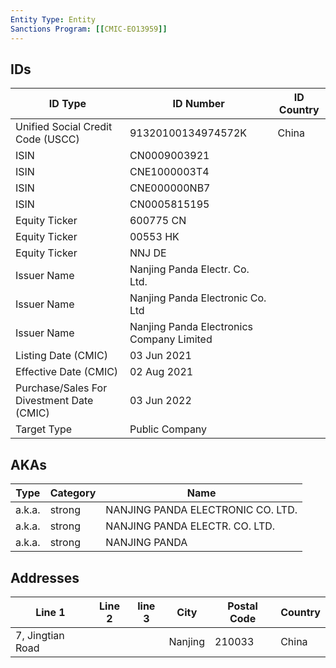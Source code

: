 ```yaml
---
Entity Type: Entity
Sanctions Program: [[CMIC-EO13959]]
---
```


## IDs
| ID Type | ID Number | ID Country |
|---------|-----------|------------|
| Unified Social Credit Code (USCC) | 91320100134974572K | China |
| ISIN | CN0009003921 |  |
| ISIN | CNE1000003T4 |  |
| ISIN | CNE000000NB7 |  |
| ISIN | CN0005815195 |  |
| Equity Ticker | 600775 CN |  |
| Equity Ticker | 00553 HK |  |
| Equity Ticker | NNJ DE |  |
| Issuer Name | Nanjing Panda Electr. Co. Ltd. |  |
| Issuer Name | Nanjing Panda Electronic Co. Ltd |  |
| Issuer Name | Nanjing Panda Electronics Company Limited |  |
| Listing Date (CMIC) | 03 Jun 2021 |  |
| Effective Date (CMIC) | 02 Aug 2021 |  |
| Purchase/Sales For Divestment Date (CMIC) | 03 Jun 2022 |  |
| Target Type | Public Company |  |


## AKAs
| Type | Category | Name      | 
|------|----------|-----------|
| a.k.a. | strong | NANJING PANDA ELECTRONIC CO. LTD. |
| a.k.a. | strong | NANJING PANDA ELECTR. CO. LTD. |
| a.k.a. | strong | NANJING PANDA |


## Addresses
| Line 1 | Line 2 | line 3 | City | Postal Code| Country | 
|--------|--------|--------|------|------------|---------|
| 7, Jingtian Road |  |  | Nanjing | 210033 | China |

